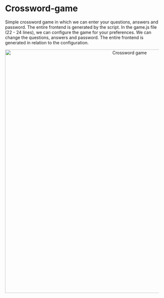 # Crossword-game
Simple crossword game in which we can enter your questions, answers and password. The entire frontend is generated by the script.
In the game.js file (22 - 24 lines), we can configure the game for your preferences. We can change the questions, answers and password. The entire frontend is generated in relation to the configuration.

<p align="center">
  <img src="https://i.imgur.com/QPsneas.png" width="800" title="Crossword game">
</p>
